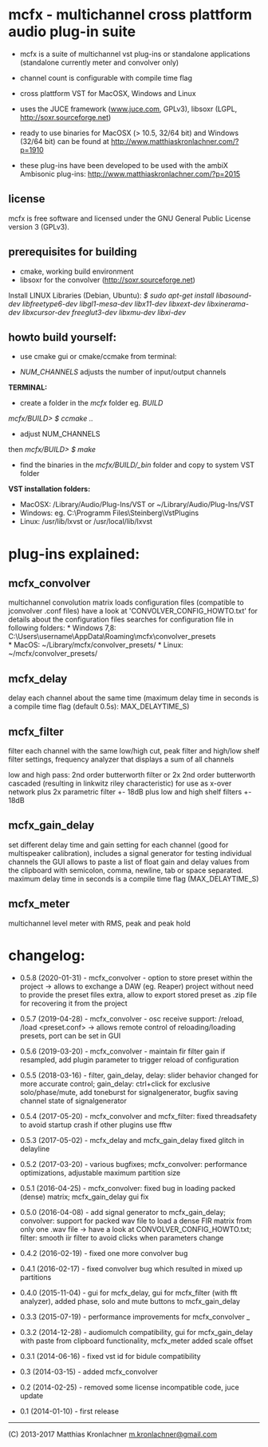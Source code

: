 mcfx - multichannel cross plattform audio plug-in suite
==============

- mcfx is a suite of multichannel vst plug-ins or standalone applications (standalone currently meter and convolver only)

- channel count is configurable with compile time flag

- cross plattform VST for MacOSX, Windows and Linux

- uses the JUCE framework (www.juce.com, GPLv3), libsoxr (LGPL, http://soxr.sourceforge.net)

- ready to use binaries for MacOSX (> 10.5, 32/64 bit) and Windows (32/64 bit) can be found at http://www.matthiaskronlachner.com/?p=1910

- these plug-ins have been developed to be used with the ambiX Ambisonic plug-ins: http://www.matthiaskronlachner.com/?p=2015

license
--------------

mcfx is free software and licensed under the GNU General Public License version 3 (GPLv3).

prerequisites for building
--------------

- cmake, working build environment
- libsoxr for the convolver (http://soxr.sourceforge.net)

Install LINUX Libraries (Debian, Ubuntu):
*$ sudo apt-get install libasound-dev libfreetype6-dev libgl1-mesa-dev libx11-dev libxext-dev libxinerama-dev libxcursor-dev freeglut3-dev libxmu-dev libxi-dev*

howto build yourself:
--------------

- use cmake gui or cmake/ccmake from terminal:

- *NUM_CHANNELS* adjusts the number of input/output channels

**TERMINAL:**

- create a folder in the *mcfx* folder eg. *BUILD*

*mcfx/BUILD> $ ccmake ..*

- adjust NUM_CHANNELS 

then
*mcfx/BUILD> $ make*

- find the binaries in the *mcfx/BUILD/_bin* folder and copy to system VST folder

**VST installation folders:**


- MacOSX: /Library/Audio/Plug-Ins/VST or ~/Library/Audio/Plug-Ins/VST
- Windows: eg. C:\Programm Files\Steinberg\VstPlugins
- Linux: /usr/lib/lxvst or /usr/local/lib/lxvst

plug-ins explained:
==============

mcfx_convolver
--------------
multichannel convolution matrix
loads configuration files (compatible to jconvolver .conf files)
have a look at 'CONVOLVER_CONFIG_HOWTO.txt' for details about the configuration files
searches for configuration file in following folders:
		* Windows 7,8: C:\Users\username\AppData\Roaming\mcfx\convolver_presets\
		* MacOS: ~/Library/mcfx/convolver_presets/
		* Linux: ~/mcfx/convolver_presets/


mcfx_delay
--------------
delay each channel about the same time (maximum delay time in seconds is a compile time flag (default 0.5s): MAX_DELAYTIME_S)


mcfx_filter
--------------
filter each channel with the same low/high cut, peak filter and high/low shelf filter settings, frequency analyzer that displays a sum of all channels

low and high pass: 2nd order butterworth filter or 2x 2nd order butterworth cascaded (resulting in linkwitz riley characteristic) for use as x-over network
plus 2x parametric filter +- 18dB
plus low and high shelf filters +- 18dB


mcfx_gain_delay
--------------
set different delay time and gain setting for each channel (good for multispeaker calibration), includes a signal generator for testing individual channels
the GUI allows to paste a list of float gain and delay values from the clipboard with semicolon, comma, newline, tab or space separated.
maximum delay time in seconds is a compile time flag (MAX_DELAYTIME_S)

mcfx_meter
--------------

multichannel level meter with RMS, peak and peak hold


changelog:
==============

- 0.5.8 (2020-01-31) - mcfx_convolver - option to store preset within the project -> allows to exchange a DAW (eg. Reaper) project without need to provide the preset files extra, allow to export stored preset as .zip file for recovering it from the project

- 0.5.7 (2019-04-28) - mcfx_convolver - osc receive support: /reload, /load <preset.conf> -> allows remote control of reloading/loading presets, port can be set in GUI

- 0.5.6 (2019-03-20) - mcfx_convolver - maintain fir filter gain if resampled, add plugin parameter to trigger reload of configuration

- 0.5.5 (2018-03-16) - filter, gain_delay, delay: slider behavior changed for more accurate control; gain_delay: ctrl+click for exclusive solo/phase/mute, add toneburst for signalgenerator, bugfix saving channel state of signalgenerator

- 0.5.4 (2017-05-20) - mcfx_convolver and mcfx_filter: fixed threadsafety to avoid startup crash if other plugins use fftw

- 0.5.3 (2017-05-02) - mcfx_delay and mcfx_gain_delay fixed glitch in delayline

- 0.5.2 (2017-03-20) - various bugfixes; mcfx_convolver: performance optimizations, adjustable maximum partition size

- 0.5.1 (2016-04-25) - mcfx_convolver: fixed bug in loading packed (dense) matrix; mcfx_gain_delay gui fix

- 0.5.0 (2016-04-08) - add signal generator to mcfx_gain_delay; convolver: support for packed wav file to load a dense FIR matrix from only one .wav file -> have a look at CONVOLVER_CONFIG_HOWTO.txt; filter: smooth iir filter to avoid clicks when parameters change

- 0.4.2 (2016-02-19) - fixed one more convolver bug

- 0.4.1 (2016-02-17) - fixed convolver bug which resulted in mixed up partitions

- 0.4.0 (2015-11-04) - gui for mcfx_delay, gui for mcfx_filter (with fft analyzer), added phase, solo and mute buttons to mcfx_gain_delay

- 0.3.3 (2015-07-19) - performance improvements for mcfx_convolver
_
- 0.3.2 (2014-12-28) - audiomulch compatibility, gui for mcfx_gain_delay with paste from clipboard functionality, mcfx_meter added scale offset

- 0.3.1 (2014-06-16) - fixed vst id for bidule compatibility

- 0.3 (2014-03-15) - added mcfx_convolver

- 0.2 (2014-02-25) - removed some license incompatible code, juce update

- 0.1 (2014-01-10) - first release 

______________________________
(C) 2013-2017 Matthias Kronlachner
m.kronlachner@gmail.com
